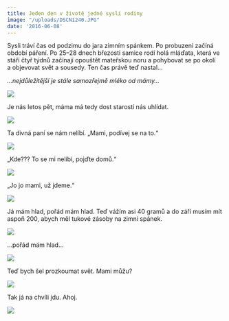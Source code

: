 ```yaml
---
title: Jeden den v životě jedné syslí rodiny
image: "/uploads/DSCN1240.JPG"
date: '2016-06-08'
---
```

Sysli tráví čas od podzimu do jara zimním spánkem. Po probuzení začíná
období páření. Po 25–28 dnech březosti samice rodí holá mláďata, která
ve stáří čtyř týdnů začínají opouštět mateřskou noru a pohybovat se po
okolí a objevovat svět a sousedy. Ten čas právě teď nastal…

*…nejdůležitější je stále samozřejmě mléko od mámy…*

![](/uploads/DSCN1187.JPG)

Je nás letos pět, máma má tedy dost starostí nás uhlídat.

![](/uploads/IMG_1732.JPG)

Ta divná paní se nám nelíbí. „Mami, podívej se na to.“

![](/uploads/IMG_1763.JPG)

„Kde??? To se mi nelíbí, pojďte domů.“

![](/uploads/IMG_1766.JPG)

„Jo jo mami, už jdeme.“

![](/uploads/IMG_1767.JPG)

Já mám hlad, pořád mám hlad. Teď vážím asi 40 gramů a do září musím mít
aspoň 200, abych měl tukové zásoby na zimní spánek.

![](/uploads/IMG_1712.JPG)

…pořád mám hlad…

![](/uploads/IMG_1770.JPG)

Teď bych šel prozkoumat svět. Mami můžu?

![](/uploads/IMG_1779.JPG)

Tak já na chvíli jdu. Ahoj.

![](/uploads/IMG_1790.JPG)
